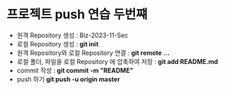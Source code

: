 # 프로젝트 push 연습 두번쨰
- 원격 Repository 생성 : Biz-2023-11-Sec
- 로컬 Repository 생성 : **git init**
- 원격 Repository와 로컬 Repository 연결 : **git remote ...**
- 로컬 폴더, 파일을 로컬 Repository 에 압축하여 저장 : **git add README.md**
- commit 작성 : **git commit -m "README"**
- push 하기 **git push -u origin master**
